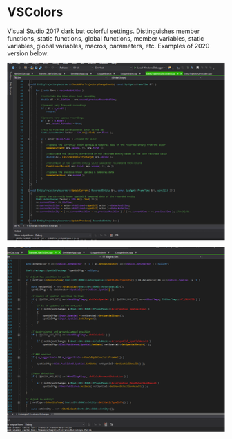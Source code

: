 # VSColors
Visual Studio 2017 dark but colorful settings. Distinguishes member functions, static functions, global functions, member variables, static variables, global variables, macros, parameters, etc. Examples of 2020 version below:

![](https://github.com/zdenyhraz/VSColors/blob/master/pics/colors1.PNG?raw=true "colors1")

![](https://github.com/zdenyhraz/VSColors/blob/master/pics/colors2.PNG?raw=true "colors2")
